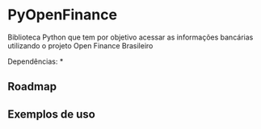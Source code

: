 # PyOpenFinance
Biblioteca Python que tem por objetivo acessar as informações bancárias utilizando o projeto Open Finance Brasileiro

Dependências:
* 


Roadmap
--------------

Exemplos de uso
---------------


